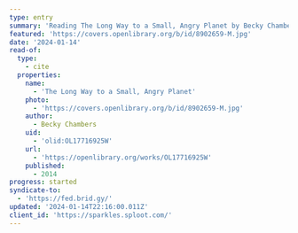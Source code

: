 ```yaml
---
type: entry
summary: 'Reading The Long Way to a Small, Angry Planet by Becky Chambers'
featured: 'https://covers.openlibrary.org/b/id/8902659-M.jpg'
date: '2024-01-14'
read-of:
  type:
    - cite
  properties:
    name:
      - 'The Long Way to a Small, Angry Planet'
    photo:
      - 'https://covers.openlibrary.org/b/id/8902659-M.jpg'
    author:
      - Becky Chambers
    uid:
      - 'olid:OL17716925W'
    url:
      - 'https://openlibrary.org/works/OL17716925W'
    published:
      - 2014
progress: started
syndicate-to:
  - 'https://fed.brid.gy/'
updated: '2024-01-14T22:16:00.011Z'
client_id: 'https://sparkles.sploot.com/'
---
```


